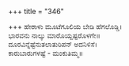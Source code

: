 +++
title = "346"

+++
ಹೇರಾಳು ಮೂಟೆಗೂಲಿಯ ಬೇಡಿ ಹೆಗಲೊಡ್ಡಿ।  
ಭಾರವನು ನಾಲ್ಕು ಮಾರೊಯ್ದಷ್ಟರೊಳಗೇ॥  
ದೂರವಿನ್ನೆಷ್ಟೆನುತಲಾತುರಿಪನ್ ಅದನಿಳಿಸೆ।  
ಕಾರುಬಾರುಗಳಷ್ಟೆ - ಮಂಕುತಿಮ್ಮ॥  
